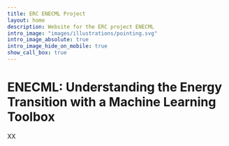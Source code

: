 ```yaml
---
title: ERC ENECML Project
layout: home
description: Website for the ERC project ENECML
intro_image: "images/illustrations/pointing.svg"
intro_image_absolute: true
intro_image_hide_on_mobile: true
show_call_box: true
---
```


# ENECML: Understanding the Energy Transition with a Machine Learning Toolbox

XX
